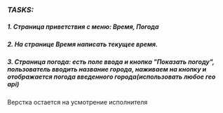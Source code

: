 ### _TASKS:_
##### 1. Страница приветствия с меню: Время, Погода

##### 2. На странице Время написать текущее время.

##### 3. Страница погода: есть поле ввода и кнопка "Показать погоду", пользователь вводить название города, наживаем на кнопку и отображается погода введенного города(использовать любое гео api)

Верстка остается на усмотрение исполнителя